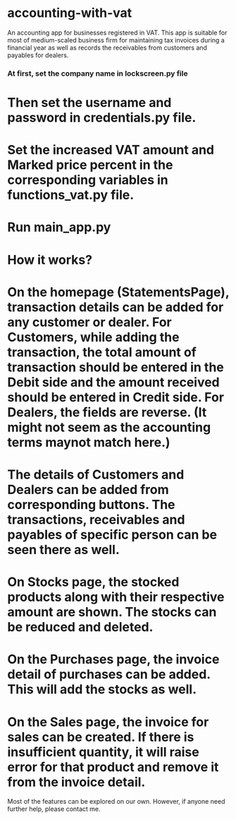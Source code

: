 # accounting-with-vat
An accounting app for businesses registered in VAT. This app is suitable for most of medium-scaled business firm for maintaining tax invoices during a financial year as well as records the receivables from customers and payables for dealers.

### At first, set the company name in lockscreen.py file
# Then set the username and password in credentials.py file.
# Set the increased VAT amount and Marked price percent in the corresponding variables in functions_vat.py file.
# Run main_app.py

# How it works?
# On the homepage (StatementsPage), transaction details can be added for any customer or dealer. For Customers, while adding the transaction, the total amount of transaction should be entered in the Debit side and the amount received should be entered in Credit side. For Dealers, the fields are reverse. (It might not seem as the accounting terms maynot match here.)

# The details of Customers and Dealers can be added from corresponding buttons. The transactions, receivables and payables of specific person can be seen there as well.
# On Stocks page, the stocked products along with their respective amount are shown. The stocks can be reduced and deleted.
# On the Purchases page, the invoice detail of purchases can be added. This will add the stocks as well.
# On the Sales page, the invoice for sales can be created. If there is insufficient quantity, it will raise error for that product and remove it from the invoice detail.

Most of the features can be explored on our own. However, if anyone need further help, please contact me.
